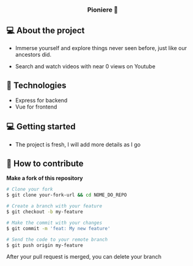<h1 align="center">
	<!--
    Here you can put a logo, the following formatt is recommended:
    <img alt="Logo" src=".github/logo.png" width="200px" /> 
  -->
</h1>

<h3 align="center">
  Pioniere 🧭
</h3>



## 💻 About the project

- <p>Immerse yourself and explore things never seen before, just like our ancestors did.</p>

- <p>Search and watch videos with near 0 views on Youtube</p>
## 🚀 Technologies

 <!-- Put each technology here, start each line with an "-" because of the style -->

- Express for backend
- Vue for frontend

## 💻 Getting started

 <!-- Here you can put how to setup your application -->

- The project is fresh, I will add more details as I go


## 🤔 How to contribute

**Make a fork of this repository**


```bash
# Clone your fork
$ git clone your-fork-url && cd NOME_DO_REPO

# Create a branch with your feature
$ git checkout -b my-feature

# Make the commit with your changes
$ git commit -m 'feat: My new feature'

# Send the code to your remote branch
$ git push origin my-feature
```

After your pull request is merged, you can delete your branch

